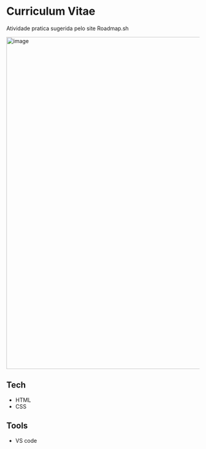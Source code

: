 # Curriculum Vitae
Atividade pratica sugerida pelo site Roadmap.sh

<img width="668" height="865" alt="image" src="https://github.com/user-attachments/assets/16aa74aa-f574-43fe-9273-b36ec2b3a47b" />

## Tech
- HTML
- CSS

## Tools
- VS code


